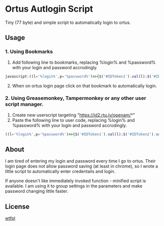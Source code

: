 # Ortus Autlogin Script

Tiny (77 byte) and simple script to automatically login to ortus. 

## Usage

### 1. Using Bookmarks

1) Add following line to bookmarks, replacing %login% and %password% with your login and password accrodingly.
```javascript
javascript:((l='%login%',p='%password%')=>{$('#IDToken1').val(l);$('#IDToken2').val(p);LoginSubmit()})();
```
2) When on ortus login page click on that bookmark to automatically login.

### 2. Using Greasemonkey, Tampermonkey or any other user script manager.

1) Create new userscript targeting "https://id2.rtu.lv/openam/*"
2) Paste the following line to user code, replacing %login% and %password% with your login and password accrodingly.
```javascript
((l='%login%',p='%password%')=>{$('#IDToken1').val(l);$('#IDToken2').val(p);LoginSubmit()})();
```

## About

I am tired of entering my login and password every time I go to ortus. Their login page does not allow password saving (at least in chrome), so I wrote a little script to automatically enter credentails and login. 

If anyone doesn't like immediately invoked function - minified script is available. I am using it to group settings in the parameters and make password changing little faster. 


## License

[wtfpl](http://www.wtfpl.net/)




